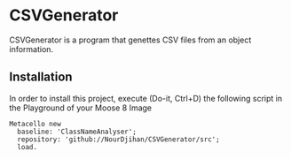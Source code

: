 # CSVGenerator
CSVGenerator is a program that genettes CSV files from an object information.
## Installation

In order to install this project, execute (Do-it, Ctrl+D) the following script in the Playground of your Moose 8 Image

```Smalltalk
Metacello new
  baseline: 'ClassNameAnalyser';
  repository: 'github://NourDjihan/CSVGenerator/src';
  load.
```
